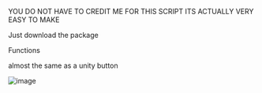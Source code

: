 YOU DO NOT HAVE TO CREDIT ME FOR THIS SCRIPT ITS ACTUALLY VERY EASY TO MAKE


Just download the package

Functions

almost the same as a unity button

![image](https://github.com/mep478/Unity3DButtonVR/assets/74485365/a1db513e-a840-40ee-8c44-593e7932220c)
